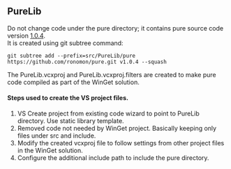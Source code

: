 ## PureLib

Do not change code under the pure directory; it contains pure source code version [1.0.4](https://github.com/ronomon/pure/releases/tag/v1.0.4).  
It is created using git subtree command:

    git subtree add --prefix=src/PureLib/pure https://github.com/ronomon/pure.git v1.0.4 --squash

The PureLib.vcxproj and PureLib.vcxproj.filters are created to make pure code compiled as part of the WinGet solution.

#### Steps used to create the VS project files.

1. VS Create project from existing code wizard to point to PureLib directory. Use static library template.
2. Removed code not needed by WinGet project. Basically keeping only files under src and include.
3. Modify the created vcxproj file to follow settings from other project files in the WinGet solution.
4. Configure the additional include path to include the pure directory.